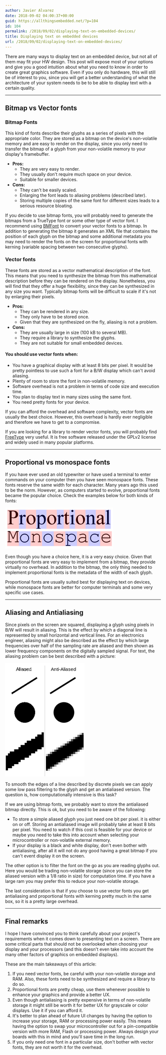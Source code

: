 ```yaml
---
author: Javier Alvarez
date: 2018-09-02 04:00:37+00:00
guid: https://allthingsembedded.net/?p=104
id: 104
permalink: /2018/09/02/displaying-text-on-embedded-devices/
title: Displaying text on embedded devices
url: /2018/09/02/displaying-text-on-embedded-devices/
---
```


There are many ways to display text on an embedded device, but not all of them may fit your HW design. This post will expose most of your options and give you a good intuition about what you need to know in order to create great graphics software. Even if you only do hardware, this will still be of interest to you, since you will get a better understanding of what the architecture of your system needs to be to be able to display text with a certain quality.

* * *

## Bitmap vs Vector fonts

### Bitmap Fonts

This kind of fonts describe their glyphs as a series of pixels with the appropriate color. They are stored as a bitmap on the device's non-volatile memory and are easy to render on the display, since you only need to transfer the bitmap of a glyph from your non-volatile memory to your display's framebuffer.

  * **Pros:** 
      * They are very easy to render.
      * They usually don't require much space on your device.
      * Suitable for smaller devices.
  * **Cons:** 
      * They can't be easily scaled.
      * Enlarging the font leads to aliasing problems (described later).
      * Storing multiple copies of the same font for different sizes leads to a serious resource bloating.

If you decide to use bitmap fonts, you will probably need to generate the bitmaps from a TrueType font or some other type of vector font. I recommend using [BMFont](http://www.angelcode.com/products/bmfont/) to convert your vector fonts to a bitmap. In addition to generating the bitmap it generates an XML file that contains the position of each glyph on the bitmap and some additional metadata you may need to render the fonts on the screen for proportional fonts with kerning (variable spacing between two consecutive glyphs).

### Vector fonts

These fonts are stored as a vector mathematical description of the font. This means that you need to synthesize the bitmap from this mathematical description before they can be rendered on the display. Nonetheless, you will find that they offer a huge flexibility, since they can be synthesized in any size you want. Typically bitmap fonts will be difficult to scale if it's not by enlarging their pixels.

  * **Pros:** 
      * They can be rendered in any size.
      * They only have to be stored once.
      * Given that they are synthesized on the fly, aliasing is not a problem.
  * **Cons:** 
      * They are usually large in size (100 kB to several MB).
      * They require a library to synthesize the glyphs.
      * They are not suitable for small embedded devices.

#### You should use vector fonts when:

  * You have a graphical display with at least 8 bits per pixel. It would be pretty pointless to use such a font for a B/W display which can't avoid aliasing.
  * Plenty of room to store the font in non-volatile memory.
  * Software overhead is not a problem in terms of code size and execution time.
  * You plan to display text in many sizes using the same font.
  * You need pretty fonts for your device.

If you can afford the overhead and software complexity, vector fonts are usually the best choice. However, this overhead is hardly ever negligible and therefore we have to get to a compromise.

If you are looking for a library to render vector fonts, you will probably find [FreeType](https://www.freetype.org/index.html) very useful. It is free software released under the GPLv2 license and widely used in many popular platforms.

* * *

## Proportional vs monospace fonts

If you have ever used an old typewriter or have used a terminal to enter commands on your computer then you have seen monospace fonts. These fonts reserve the same width for each character. Many years ago this used to be the norm. However, as computers started to evolve, proportional fonts became the popular choice. Check the examples below for both kinds of fonts:

![Comparison between proportional and monospaced fonts](/images/Proportional-vs-monospace-v4.jpg)

Even though you have a choice here, it is a very easy choice. Given that proportional fonts are very easy to implement from a bitmap, they provide virtually no overhead. In addition to the bitmap, the only thing needed to implement proportional fonts is the metadata of the width of each glyph.

Proportional fonts are usually suited best for displaying text on devices, while monospace fonts are better for computer terminals and some very specific use cases.

* * *

## Aliasing and Antialiasing

Since pixels on the screen are squared, displaying a glyph using pixels in B/W will result in aliasing. This is the effect by which a diagonal line is represented by small horizontal and vertical lines. For an electronics engineer, aliasing might also be described as the effect by which large frequencies over half of the sampling rate are aliased and then shown as lower frequency components on the digitally sampled signal. For text, the aliasing problem can be best described with a picture:

![Anti-aliasing demonstration](/images/Anti-aliasing_demo.svg_.png)

To smooth the edges of a line described by discrete pixels we can apply some low pass filtering to the glyph and get an antialiased version. The question is, how computationally intensive is this task?

If we are using bitmap fonts, we probably want to store the antialiased bitmap directly. This is ok, but you need to be aware of the following:

  * To store a simple aliased glyph you just need one bit per pixel. it is either on or off. Storing an antialiased image will probably take at least 8 bits per pixel. You need to watch if this cost is feasible for your device or maybe you need to take this into account when selecting your microcontroller or non-volatile external memory.
  * If your display is a black and white display, don't even bother with antialiasing, after all it will not do any good having a great bitmap if you can't event display it on the screen.

The other option is to filter the font on the go as you are reading glyphs out. Here you would be trading non-volatile storage (since you can store the aliased version with a 1/8 ratio in size) for computation time. If you have a large ram you may prefer this to reduce your non-volatile storage.

The last consideration is that if you choose to use vector fonts you get antialiasing and proportional fonts with kerning pretty much in the same box, so it is a pretty large overhead.

* * *

## Final remarks

I hope I have convinced you to think carefully about your project's requirements when it comes down to presenting text on a screen. There are some critical parts that should not be overlooked when choosing your display and your processors (and this doesn't even take into account the many other factors of graphics on embedded displays).

These are the main takeaways of this article:

  1. If you need vector fonts, be careful with your non-volatile storage and RAM. Also, these fonts need to be synthesized and require a library to do so.
  2. Proportional fonts are pretty cheap, use them whenever possible to enhance your graphics and provide a better UX.
  3. Even though antialiasing is pretty expensive in terms of non-volatile storage it might still be worth it for better UX for grayscale or color displays. Use it if you can afford it.
  4. It's better to plan ahead of future UI changes by having the option to increase your storage, RAM or processing power easily. This means having the option to swap your microcontroller out for a pin-compatible version with more RAM, Flash or processing power. Always design your boards with this in mind and you'll save time in the long run.
  5. If you only need one font in a particular size, don't bother with vector fonts, they are not worth it for the overhead.

